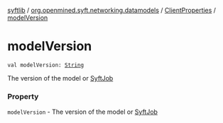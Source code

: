 [syftlib](../../index.md) / [org.openmined.syft.networking.datamodels](../index.md) / [ClientProperties](index.md) / [modelVersion](./model-version.md)

# modelVersion

`val modelVersion: `[`String`](https://kotlinlang.org/api/latest/jvm/stdlib/kotlin/-string/index.html)

The version of the model or [SyftJob](../../org.openmined.syft.execution/-syft-job/index.md)

### Property

`modelVersion` - The version of the model or [SyftJob](../../org.openmined.syft.execution/-syft-job/index.md)